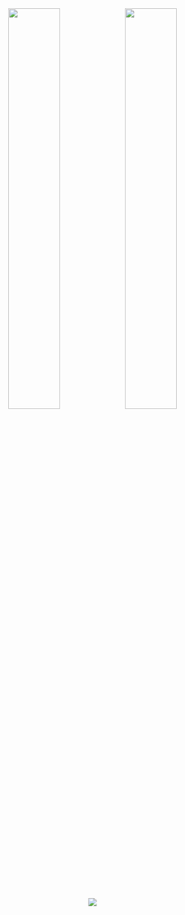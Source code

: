 <div align=center>
  <img src="https://github-readme-stats.vercel.app/api/top-langs/?username=DervexHero&layout=compact&custom_title=DARK's%20Top%20Languages&border_radius=6&bg_color=0d1117&border_color=2f353c&title_color=c9d1d9&text_color=8b949e&icon_color=58a6ff" style="width:45%"/>
  <img src="https://github-readme-stats.vercel.app/api?username=DervexHero&show_icons=true&text_bold=false&border_radius=6&bg_color=0d1117&border_color=2f353c&title_color=c9d1d9&text_color=8b949e&icon_color=58a6ff&ring_color=39d353" style="width:45%"/>
</div>

<div align=center>
  <img src="https://github.com/DervexHero/DervexHero/blob/output/github-contribution-snake.svg"/>
</div>
